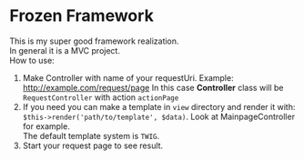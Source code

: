 # Frozen Framework 
This is my super good framework realization.  
In general it is a MVC project.  
How to use:
1) Make Controller with name of your requestUri. Example:
    http://example.com/request/page
    In this case **Controller** class will be `RequestController` 
    with action `actionPage`
2) If you need you can make a template in `view` directory and render it with:
`$this->render('path/to/template', $data)`. Look at MainpageController for example.      
The default template system is `TWIG`.
3) Start your request page to see result.

